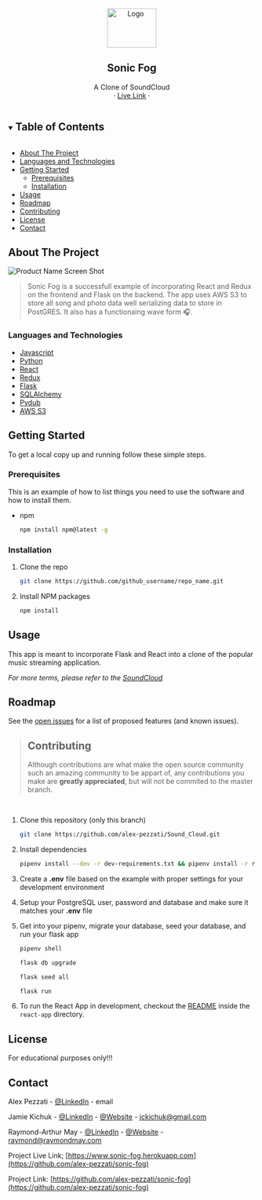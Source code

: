<!-- PROJECT LOGO -->
<br />
<p align="center">
  <a href="https://github.com/alex-pezzati/sonic-fog">
    <img src="https://raw.githubusercontent.com/alex-pezzati/sonic-fog/main/react-app/public/favicon.ico" alt="Logo" width="100" height="80">
  </a>

  <h2 align="center" id="readme">Sonic Fog</h2>

  <p align="center">
    A Clone of SoundCloud
    <br />
    ·
    <a href="https://sonic-fog.herokuapp.com/">Live Link</a>
    ·
  </p>
</p>

<!-- TABLE OF CONTENTS -->
<details open="open">
  <summary><h2 style="display: inline-block">Table of Contents</h2></summary>
  <ul>
    <li>
      <a href="#about-the-project">About The Project</a>
    <li>
      <a href="#languages-and-technologies">Languages and Technologies</a>
    </li>
    <li>
      <a href="#getting-started">Getting Started</a>
      <ul>
        <li><a href="#prerequisites">Prerequisites</a></li>
        <li><a href="#installation">Installation</a></li>
      </ul>
    </li>
    <li><a href="#usage">Usage</a></li>
    <li><a href="#roadmap">Roadmap</a></li>
    <li><a href="#contributing">Contributing</a></li>
    <li><a href="#license">License</a></li>
    <li><a href="#contact">Contact</a></li>

  </ol>
</details>

<!-- ABOUT THE PROJECT -->

## About The Project

![Product Name Screen Shot](./images/sonic-fog.gif)

> Sonic Fog is a successfull example of incorporating React and Redux on the frontend and Flask on the backend. The app uses AWS S3 to store all song and photo data well serializing data to store in PostGRES. It also has a functionaing wave form 🎧.

### Languages and Technologies

- [Javascript](https://nodejs.org/en/)
- [Python](https://www.python.org/)
- [React](https://reactjs.org/docs/getting-started.html)
- [Redux](https://redux.js.org/)
- [Flask](https://flask.palletsprojects.com/en/2.1.x/)
- [SQLAlchemy](https://www.sqlalchemy.org/)
- [Pydub](http://pydub.com/)
- [AWS S3](https://docs.aws.amazon.com/s3/index.html)

## Getting Started

To get a local copy up and running follow these simple steps.

### Prerequisites

This is an example of how to list things you need to use the software and how to install them.

- npm
  ```sh
  npm install npm@latest -g
  ```

### Installation

1. Clone the repo
   ```sh
   git clone https://github.com/github_username/repo_name.git
   ```
2. Install NPM packages
   ```sh
   npm install
   ```

<!-- USAGE EXAMPLES -->

## Usage

This app is meant to incorporate Flask and React into a clone of the popular music streaming application.

_For more terms, please refer to the [SoundCloud](https://soundcloud.com)_

<!-- ROADMAP -->

## Roadmap

See the [open issues](https://github.com/alex-pezzati/sonic-fog/issues) for a list of proposed features (and known issues).

<!-- CONTRIBUTING -->

> ## Contributing
>
> Although contributions are what make the open source community such an amazing community to be appart of, any contributions you make are **greatly appreciated**, but will not be commited to the master branch.

<br/>

1. Clone this repository (only this branch)

   ```bash
   git clone https://github.com/alex-pezzati/Sound_Cloud.git
   ```

2. Install dependencies

   ```bash
   pipenv install --dev -r dev-requirements.txt && pipenv install -r requirements.txt
   ```

3. Create a **.env** file based on the example with proper settings for your
   development environment
4. Setup your PostgreSQL user, password and database and make sure it matches your **.env** file

5. Get into your pipenv, migrate your database, seed your database, and run your flask app

   ```bash
   pipenv shell
   ```

   ```bash
   flask db upgrade
   ```

   ```bash
   flask seed all
   ```

   ```bash
   flask run
   ```

6. To run the React App in development, checkout the [README](./react-app/README.md) inside the `react-app` directory.

<!-- LICENSE -->

## License

For educational purposes only!!!

<!-- CONTACT -->

## Contact

Alex Pezzati - [@LinkedIn](https://www.linkedin.com/in/alex-pezzati/) - email

Jamie Kichuk - [@LinkedIn](https://www.linkedin.com/in/jamie-kichuk-45778068/) - [@Website](https://www.raymondmay.com/) - jckichuk@gmail.com

Raymond-Arthur May - [@LinkedIn](https://www.linkedin.com/in/coderay/) - [@Website](https://www.raymondmay.com/) - raymond@raymondmay.com

Project Live Link; [https://www.sonic-fog.herokuapp.com](https://github.com/alex-pezzati/sonic-fog)

Project Link: [https://github.com/alex-pezzati/sonic-fog](https://github.com/alex-pezzati/sonic-fog)
